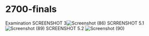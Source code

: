 # 2700-finals
Examination
SCREENSHOT 3![Screenshot (86)](https://github.com/PoVenix/2700-finals/assets/130367522/70d5a3f4-e1ee-4a35-a73b-cb22be147169)
SCRRENSHOT 5.1 ![Screenshot (89)](https://github.com/PoVenix/2700-finals/assets/130367522/405ff850-06f4-432d-bee8-5c85e396aff3)
SCREENSHOT 5.2 ![Screenshot (90)](https://github.com/PoVenix/2700-finals/assets/130367522/1a436c48-c042-47a4-b216-a694b5b1a2f9)
